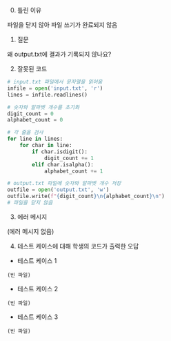 0. 틀린 이유

파일을 닫지 않아 파일 쓰기가 완료되지 않음

1. 질문

왜 output.txt에 결과가 기록되지 않나요?

2. 잘못된 코드

```python
# input.txt 파일에서 문자열을 읽어옴
infile = open('input.txt', 'r')
lines = infile.readlines()

# 숫자와 알파벳 개수를 초기화
digit_count = 0
alphabet_count = 0

# 각 줄을 검사
for line in lines:
    for char in line:
        if char.isdigit():
            digit_count += 1
        elif char.isalpha():
            alphabet_count += 1

# output.txt 파일에 숫자와 알파벳 개수 저장
outfile = open('output.txt', 'w')
outfile.write(f"{digit_count}\n{alphabet_count}\n")
# 파일을 닫지 않음
```

3. 에러 메시지

(에러 메시지 없음)

4. 테스트 케이스에 대해 학생의 코드가 출력한 오답

- 테스트 케이스 1

```
(빈 파일)
```

- 테스트 케이스 2

```
(빈 파일)
```

- 테스트 케이스 3

```
(빈 파일)
```